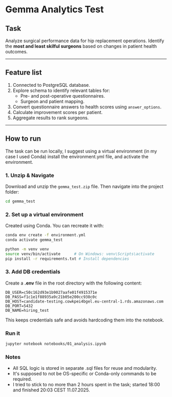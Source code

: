 # Gemma Analytics Test

## Task

Analyze surgical performance data for hip replacement operations. Identify the **most and least skilful surgeons** based on changes in patient health outcomes.

---

## Feature list

1. Connected to PostgreSQL database.
2. Explore schema to identify relevant tables for:
   - Pre- and post-operative questionnaires.
   - Surgeon and patient mapping.
3. Convert questionnaire answers to health scores using `answer_options`.
4. Calculate improvement scores per patient.
5. Aggregate results to rank surgeons.

---

## How to run

The task can be run locally, I suggest using a virtual environment (in my case I used Conda) install the environment.yml file, and activate the
environment. 

### 1. Unzip & Navigate

Download and unzip the `gemma_test.zip` file. Then navigate into the project folder:

```bash
cd gemma_test
```

### 2. Set up a virtual environment
Created using Conda. You can recreate it with:

```bash
conda env create -f environment.yml
conda activate gemma_test
```

```bash
python -m venv venv
source venv/bin/activate      # On Windows: venv\Scripts\activate
pip install -r requirements.txt # Install dependencies
```

### 3. Add DB credentials

Create a **.env** file in the root directory with the following content:

```
DB_USER=c50c162d93e1b9027aafe01f4915371e
DB_PASS=f1c1e1f88935a9c21b05e200cc938c0c
DB_HOST=candidate-testing.cowkpei4bgel.eu-central-1.rds.amazonaws.com
DB_PORT=5432
DB_NAME=hiring_test
```
This keeps credentials safe and avoids hardcoding them into the notebook.


### Run it

```bash
jupyter notebook notebooks/01_analysis.ipynb
```

### Notes 

- All SQL logic is stored in separate .sql files for reuse and modularity.
- It's supposed to not be OS-specific or Conda-only commands to be required.
- I tried to stick to no more than 2 hours spent in the task; started 18:00 and finished 20:03 CEST 11.07.2025. 


